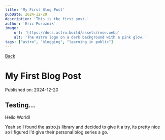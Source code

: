 ```yaml
---
title: 'My First Blog Post'
pubDate: 2024-12-20
description: 'This is the first post.'
author: 'Eric Poroznik'
image:
    url: 'https://docs.astro.build/assets/rose.webp'
    alt: 'The Astro logo on a dark background with a pink glow.'
tags: ["astro", "blogging", "learning in public"]
---
```

<a href="/blog">Back</a>

# My First Blog Post

Published on: 2024-12-20

## Testing...

Hello World!

Yeah so I found the astro.js library and decided to give it a try, its pretty nice so I figured I'd give their personal blog series a go.